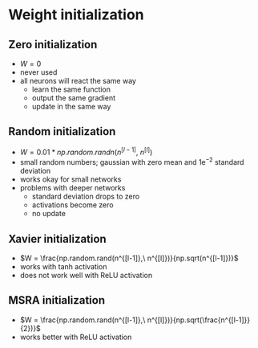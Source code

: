 # Weight initialization

## Zero initialization

* $W = 0$
* never used
* all neurons will react the same way
    * learn the same function
    * output the same gradient
    * update in the same way

## Random initialization

* $W = 0.01 * np.random.randn(n^{[l-1]},\ n^{[l]})$
* small random numbers; gaussian with zero mean and $1\mathrm{e}^{-2}$ standard deviation
* works okay for small networks
* problems with deeper networks
    * standard deviation drops to zero
    * activations become zero
    * no update

## Xavier initialization

* $W = \frac{np.random.rand(n^{[l-1]},\ n^{[l]})}{np.sqrt(n^{[l-1]})}$
* works with tanh activation
* does not work well with ReLU activation

## MSRA initialization

* $W = \frac{np.random.rand(n^{[l-1]},\ n^{[l]})}{np.sqrt(\frac{n^{[l-1]}}{2})}$
* works better with ReLU activation
